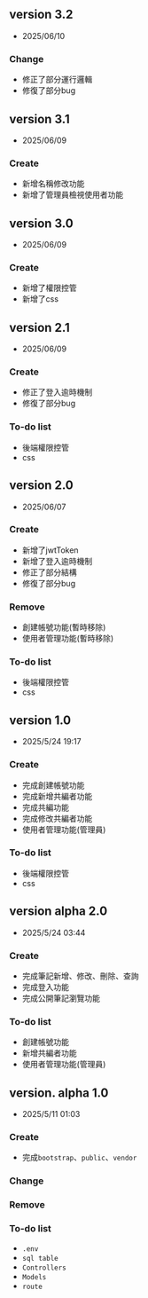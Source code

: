 ## version 3.2
- 2025/06/10
### Change
- 修正了部分運行邏輯
- 修復了部分bug

## version 3.1
- 2025/06/09
### Create
- 新增名稱修改功能
- 新增了管理員檢視使用者功能

## version 3.0
- 2025/06/09
### Create
- 新增了權限控管
- 新增了css

## version 2.1
- 2025/06/09
### Create
- 修正了登入逾時機制
- 修復了部分bug
### To-do list
- 後端權限控管
- css

## version 2.0
- 2025/06/07
### Create
- 新增了jwtToken
- 新增了登入逾時機制
- 修正了部分結構
- 修復了部分bug
### Remove
- 創建帳號功能(暫時移除)
- 使用者管理功能(暫時移除)
### To-do list
- 後端權限控管
- css


## version 1.0
- 2025/5/24 19:17
### Create
- 完成創建帳號功能
- 完成新增共編者功能
- 完成共編功能
- 完成修改共編者功能
- 使用者管理功能(管理員)
### To-do list
- 後端權限控管
- css


## version alpha 2.0
- 2025/5/24 03:44
### Create 
- 完成筆記新增、修改、刪除、查詢
- 完成登入功能
- 完成公開筆記瀏覽功能
### To-do list
- 創建帳號功能
- 新增共編者功能
- 使用者管理功能(管理員)


## version. alpha 1.0
- 2025/5/11 01:03
### Create
- 完成`bootstrap`、`public`、`vendor`
### Change
### Remove
### To-do list
- `.env`
- `sql table`
- `Controllers`
- `Models`
- `route`